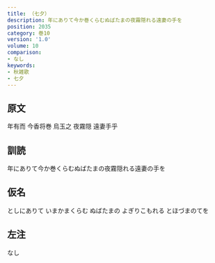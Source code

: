 ```yaml
---
title: （七夕）
description: 年にありて今か巻くらむぬばたまの夜霧隠れる遠妻の手を
position: 2035
category: 巻10
version: '1.0'
volume: 10
comparison:
- なし
keywords:
- 秋雑歌
- 七夕
---
```


## 原文

年有而 今香将巻 烏玉之 夜霧隠 遠妻手乎

## 訓読

年にありて今か巻くらむぬばたまの夜霧隠れる遠妻の手を

## 仮名

としにありて いまかまくらむ ぬばたまの よぎりこもれる とほづまのてを

## 左注

なし
